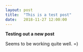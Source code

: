 ```yaml
---
layout: post
title:  "This is a test post"
date:   2018-11-27 12:00:00
---
```


**Testing out a new post**

Seems to be working quite well. =)